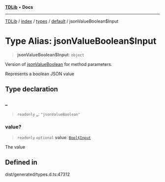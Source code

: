 [**TDLib**](../../../../../../README.md) • **Docs**

***

[TDLib](../../../../../../modules.md) / [index](../../../../../README.md) / [types](../../../README.md) / [default](../README.md) / jsonValueBoolean$Input

# Type Alias: jsonValueBoolean$Input

> **jsonValueBoolean$Input**: `object`

Version of [jsonValueBoolean](jsonValueBoolean.md) for method parameters.

Represents a boolean JSON value

## Type declaration

### \_

> `readonly` **\_**: `"jsonValueBoolean"`

### value?

> `readonly` `optional` **value**: [`Bool$Input`](Bool$Input.md)

The value

## Defined in

dist/generated/types.d.ts:47312
